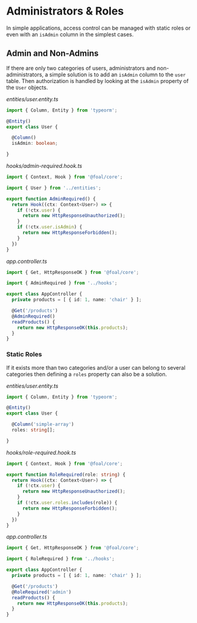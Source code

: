 # Administrators & Roles

In simple applications, access control can be managed with static roles or even with an `isAdmin` column in the simplest cases.

## Admin and Non-Admins

If there are only two categories of users, administrators and non-administrators, a simple solution is to add an `isAdmin` column to the `user` table. Then authorization is handled by looking at the `isAdmin` property of the `User` objects.

_entities/user.entity.ts_

```typescript
import { Column, Entity } from 'typeorm';

@Entity()
export class User {

  @Column()
  isAdmin: boolean;

}
```

_hooks/admin-required.hook.ts_

```typescript
import { Context, Hook } from '@foal/core';

import { User } from '../entities';

export function AdminRequired() {
  return Hook((ctx: Context<User>) => {
    if (!ctx.user) {
      return new HttpResponseUnauthorized();
    }
    if (!ctx.user.isAdmin) {
      return new HttpResponseForbidden();
    }
  })
}
```

_app.controller.ts_

```typescript
import { Get, HttpResponseOK } from '@foal/core';

import { AdminRequired } from '../hooks';

export class AppController {
  private products = [ { id: 1, name: 'chair' } ];

  @Get('/products')
  @AdminRequired()
  readProducts() {
    return new HttpResponseOK(this.products);
  }
}
```

### Static Roles

If it exists more than two categories and/or a user can belong to several categories then defining a `roles` property can also be a solution.

_entities/user.entity.ts_

```typescript
import { Column, Entity } from 'typeorm';

@Entity()
export class User {

  @Column('simple-array')
  roles: string[];

}
```

_hooks/role-required.hook.ts_

```typescript
import { Context, Hook } from '@foal/core';

export function RoleRequired(role: string) {
  return Hook((ctx: Context<User>) => {
    if (!ctx.user) {
      return new HttpResponseUnauthorized();
    }
    if (!ctx.user.roles.includes(role)) {
      return new HttpResponseForbidden();
    }
  })
}
```

_app.controller.ts_

```typescript
import { Get, HttpResponseOK } from '@foal/core';

import { RoleRequired } from '../hooks';

export class AppController {
  private products = [ { id: 1, name: 'chair' } ];

  @Get('/products')
  @RoleRequired('admin')
  readProducts() {
    return new HttpResponseOK(this.products);
  }
}
```

